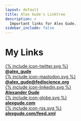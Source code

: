 ```yaml
---
layout: default
title: Alex Gude's Linktree
description: >
  Important links for Alex Gude.
sidebar_include: false
---
```


# My Links

<div class="linktree-container">

  <!-- Twitter -->
  <a rel="me" class="linktree-item" href="https://twitter.com/{{ site.author.twitter }}">
    <div class="social-button twitter-button linktree-images">{% include icon-twitter.svg %}</div>
    <div class="linktree-text"><strong>@alex_gude</strong></div>
  </a>

  <!-- Mastodon -->
  <a rel="me" class="linktree-item" href="https://fediscience.org/@{{ site.author.mastodon }}">
    <div class="social-button mastodon-button linktree-images">{% include icon-mastodon.svg %}</div>
    <div class="linktree-text"><strong>@alex_gude@fediscience.org</strong></div>
  </a>

  <!-- LinkedIn -->
  <a rel="me" class="linktree-item" href="https://www.linkedin.com/in/{{ site.author.linkedin}}/">
    <div class="social-button linkedin-button linktree-images">{% include icon-linkedin.svg %}</div>
    <div class="linktree-text"><strong>Alexander Gude</strong></div>
  </a>

  <!-- Website -->
  <a rel="me" class="linktree-item" href="/">
    <div class="social-button rss-button linktree-images">{% include icon-globe.svg %}</div>
    <div class="linktree-text"><strong>alexgude.com</strong></div>
  </a>

  <!-- RSS -->
  <a rel="me" class="linktree-item" href="/feed.xml">
    <div class="social-button rss-button linktree-images">{% include icon-rss.svg %}</div>
    <div class="linktree-text"><strong>alexgude.com/feed.xml</strong></div>
  </a>

</div>
